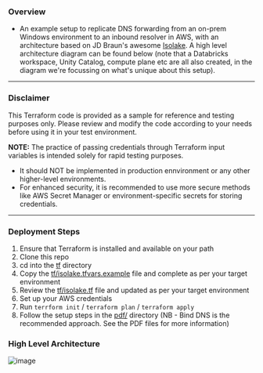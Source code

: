 ### Overview
- An example setup to replicate DNS forwarding from an on-prem Windows environment to an inbound resolver in AWS, with an architecture based on JD Braun's awesome [Isolake](https://github.com/JDBraun/isolake). A high level architecture diagram can be found below (note that a Databricks workspace, Unity Catalog, compute plane etc are all also created, in the diagram we're focussing on what's unique about this setup).

-----------
### Disclaimer
This Terraform code is provided as a sample for reference and testing purposes only. Please review and modify the code according to your needs before using it in your test environment.

**NOTE:** The practice of passing credentials through Terraform input variables is intended solely for rapid testing purposes. 
- It should NOT be implemented in production ennvironment or any other higher-level environments.
- For enhanced security, it is recommended to use more secure methods like AWS Secret Manager or environment-specific secrets for storing credentials.
-----------

### Deployment Steps

1. Ensure that Terraform is installed and available on your path
2. Clone this repo
3. cd into the [tf](tf/) directory
4. Copy the [tf/isolake.tfvars.example](tf/isolake.tfvars.example) file and complete as per your target environment
5. Review the [tf/isolake.tf](tf/isolake.tf) file and updated as per your target environment
6. Set up your AWS credentials
7. Run ``terrform init`` / ``terraform plan`` / ``terraform apply``
8. Follow the setup steps in the [pdf/](pdf) directory (NB - Bind DNS is the recommended approach. See the PDF files for more information)

### High Level Architecture

![image](https://github.com/andyweaves/databricks-privatelink-on-prem-dns-test/assets/43955924/bd1b5c38-ffa3-4d74-87a7-ba48cf1d860a)

